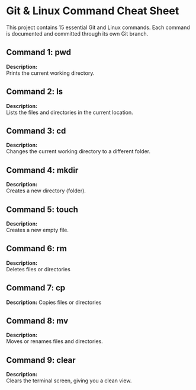 # Git & Linux Command Cheat Sheet

This project contains 15 essential Git and Linux commands.
Each command is documented and committed through its own Git branch.


## Command 1: pwd

**Description:**  
Prints the current working directory.


## Command 2: ls

**Description:**  
Lists the files and directories in the current location.


## Command 3: cd

**Description:**  
Changes the current working directory to a different folder.


## Command 4: mkdir

**Description:**  
Creates a new directory (folder).


## Command 5: touch

**Description:**  
Creates a new empty file.


## Command 6: rm

**Description:**  
Deletes files or directories


## Command 7: cp

**Description:**
Copies files or directories


## Command 8: mv

**Description:**  
Moves or renames files and directories.


## Command 9: clear

**Description:**  
Clears the terminal screen, giving you a clean view.


